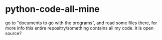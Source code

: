 # python-code-all-mine
go to "documents to go with the programs", and read some files there, for more info
this entire repositry/something contains all my code. it is open source?
